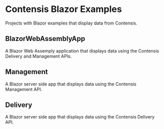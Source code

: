 # Contensis Blazor Examples

Projects with Blazor examples that display data from Contensis.

## BlazorWebAssemblyApp

A Blazor Web Assemply application that displays data using the Contensis Delivery and Management APIs.

## Management
A Blazor server side app that displays data using the Contensis Management API.

## Delivery
A Blazor server side app that displays data using the Contensis Delivery API.